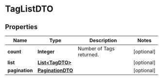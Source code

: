 

# TagListDTO

## Properties

Name | Type | Description | Notes
------------ | ------------- | ------------- | -------------
**count** | **Integer** | Number of Tags returned.  |  [optional]
**list** | [**List&lt;TagDTO&gt;**](TagDTO.md) |  |  [optional]
**pagination** | [**PaginationDTO**](PaginationDTO.md) |  |  [optional]



